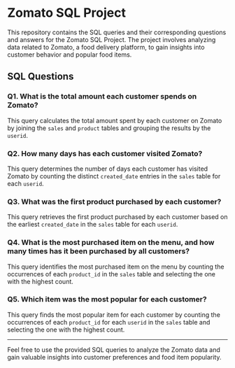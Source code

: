 # Zomato SQL Project

This repository contains the SQL queries and their corresponding questions and answers for the Zomato SQL Project. The project involves analyzing data related to Zomato, a food delivery platform, to gain insights into customer behavior and popular food items.

## SQL Questions

### Q1. What is the total amount each customer spends on Zomato?

This query calculates the total amount spent by each customer on Zomato by joining the `sales` and `product` tables and grouping the results by the `userid`.

### Q2. How many days has each customer visited Zomato?

This query determines the number of days each customer has visited Zomato by counting the distinct `created_date` entries in the `sales` table for each `userid`.

### Q3. What was the first product purchased by each customer?

This query retrieves the first product purchased by each customer based on the earliest `created_date` in the `sales` table for each `userid`.

### Q4. What is the most purchased item on the menu, and how many times has it been purchased by all customers?

This query identifies the most purchased item on the menu by counting the occurrences of each `product_id` in the `sales` table and selecting the one with the highest count.

### Q5. Which item was the most popular for each customer?

This query finds the most popular item for each customer by counting the occurrences of each `product_id` for each `userid` in the `sales` table and selecting the one with the highest count.

---
Feel free to use the provided SQL queries to analyze the Zomato data and gain valuable insights into customer preferences and food item popularity.
